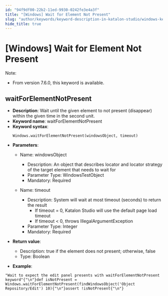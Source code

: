 ```yaml
---
id: "94f9df00-22b2-11ed-9930-0242fe3e4a3f"
title: "[Windows] Wait for Element Not Present"
slug: "author/keywords/keyword-description-in-katalon-studio/windows-keywords/windows-wait-for-element-not-present"
hide_title: true
---
```


# <a id="id_0" class="anchor_top_offset"/><a id="ariaid-title1" class="anchor_top_offset"/>[Windows] Wait for Element Not Present

              
<div xmlns="http://www.w3.org/1999/xhtml" className="note note note_note" id="id_0__id"><span className="note__title">Note:</span> 
  <ul className="ul"><li className="li"><p className="p">From version 7.6.0, this keyword is available.</p></li></ul>
</div>
      

## <a id="id_0__id_1" class="anchor_top_offset"/>waitForElementNotPresent

              
<ul xmlns="http://www.w3.org/1999/xhtml" className="ul"><li className="li">     <strong className="ph b">Description</strong>: Wait until the given element to     not present (disappear) within the given time in the second     unit.</li><li className="li">     <strong className="ph b">Keyword name</strong>: waitForElementNotPresent</li><li className="li">     <strong className="ph b">Keyword syntax</strong>:     <pre className="pre codeblock"><code>Windows.waitForElementNotPresent(windowsObject, timeout)</code></pre>   </li><li className="li">     <p className="p">       <strong className="ph b">Parameters</strong>:</p>     <ul className="ul"><li className="li">         <p className="p">Name: windowsObject</p>         <ul className="ul"><li className="li">Description: An object that describes locator and locator             strategy of the target element that needs to wait for</li><li className="li">Parameter Type: WindowsTestObject</li><li className="li">Mandatory: Required</li></ul>       </li><li className="li">         <p className="p">Name: timeout</p>         <ul className="ul"><li className="li">Description: System will wait at most timeout (seconds) to             return the result              <ul className="ul"><li className="li">If timeout = 0, Katalon Studio will use the default page load                 timeout</li><li className="li">If timeout &lt; 0, throws IllegalArgumentException</li></ul>           </li><li className="li">Parameter Type: Integer</li><li className="li">Mandatory: Required</li></ul>       </li></ul>   </li><li className="li">     <p className="p">       <strong className="ph b">Return value</strong>:</p>     <ul className="ul"><li className="li">Description: true if the element does not present; otherwise,         false</li><li className="li">Type: Boolean</li></ul>   </li><li className="li">     <p className="p">       <strong className="ph b">Example</strong>:</p>   </li></ul> 
              
<pre xmlns="http://www.w3.org/1999/xhtml" className="pre codeblock"><code>"Wait to expect the edit panel presents with waitForElementNotPresent keyword"{"\n"}def isNotPresent = Windows.waitForElementNotPresent(findWindowsObject('Object Repository/Edit') 10){"\n"}assert !isNotPresent{"\n"}</code></pre> 
            
